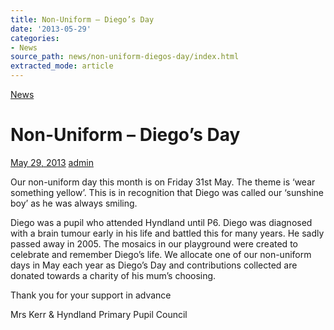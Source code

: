 ```yaml
---
title: Non-Uniform – Diego’s Day
date: '2013-05-29'
categories:
- News
source_path: news/non-uniform-diegos-day/index.html
extracted_mode: article
---
```

[News](/news/)

# Non-Uniform – Diego’s Day

[May 29, 2013](/news/non-uniform-diegos-day/) [admin](author/admin/)

Our non-uniform day this month is on Friday 31st May. The theme is ‘wear something yellow’. This is in recognition that Diego was called our ‘sunshine boy’ as he was always smiling.

Diego was a pupil who attended Hyndland until P6. Diego was diagnosed with a brain tumour early in his life and battled this for many years. He sadly passed away in 2005. The mosaics in our playground were created to celebrate and remember Diego’s life. We allocate one of our non-uniform days in May each year as Diego’s Day and contributions collected are donated towards a charity of his mum’s choosing.

Thank you for your support in advance

Mrs Kerr & Hyndland Primary Pupil Council
